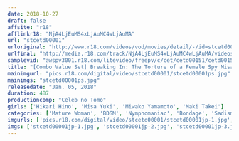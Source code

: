 ```yaml
---
date: 2018-10-27
draft: false
affsite: "r18"
afflinkr18: "NjA4LjEuMS4xLjAuMC4wLjAuMA"
url: "stcetd00001"
urloriginal: "http://www.r18.com/videos/vod/movies/detail/-/id=stcetd00001"
urlfinal: "http://media.r18.com/track/NjA4LjEuMS4xLjAuMC4wLjAuMA/videos/vod/movies/detail/-/id=stcetd00001"
samplevid: "awspv3001.r18.com/litevideo/freepv/c/cet/cetd00151/cetd00151_dmb_w.mp4"
title: "[Combo Value Set] Breaking In: The Torture of a Female Spy Misa Yuki Hikari Hino Maki Takei"
mainimgurl: "pics.r18.com/digital/video/stcetd00001/stcetd00001ps.jpg"
mainimgs: "stcetd00001ps.jpg"
releasedate: "Jan. 05, 2018"
duration: 487
productioncomp: "Celeb no Tomo"
girls: ['Hikari Hino', 'Misa Yuki', 'Miwako Yamamoto', 'Maki Takei']
categories: ['Mature Woman', 'BDSM', 'Nymphomaniac', 'Bondage', 'Sadism', 'Set Items']
imgurls: ['pics.r18.com/digital/video/stcetd00001/stcetd00001jp-1.jpg', 'pics.r18.com/digital/video/stcetd00001/stcetd00001jp-2.jpg', 'pics.r18.com/digital/video/stcetd00001/stcetd00001jp-3.jpg', 'pics.r18.com/digital/video/stcetd00001/stcetd00001jp-4.jpg', 'pics.r18.com/digital/video/stcetd00001/stcetd00001jp-5.jpg', 'pics.r18.com/digital/video/stcetd00001/stcetd00001jp-6.jpg', 'pics.r18.com/digital/video/stcetd00001/stcetd00001jp-7.jpg', 'pics.r18.com/digital/video/stcetd00001/stcetd00001jp-8.jpg', 'pics.r18.com/digital/video/stcetd00001/stcetd00001jp-9.jpg', 'pics.r18.com/digital/video/stcetd00001/stcetd00001jp-10.jpg', 'pics.r18.com/digital/video/stcetd00001/stcetd00001jp-11.jpg', 'pics.r18.com/digital/video/stcetd00001/stcetd00001jp-12.jpg', 'pics.r18.com/digital/video/stcetd00001/stcetd00001jp-13.jpg', 'pics.r18.com/digital/video/stcetd00001/stcetd00001jp-14.jpg', 'pics.r18.com/digital/video/stcetd00001/stcetd00001jp-15.jpg', 'pics.r18.com/digital/video/stcetd00001/stcetd00001jp-16.jpg', 'pics.r18.com/digital/video/stcetd00001/stcetd00001jp-17.jpg', 'pics.r18.com/digital/video/stcetd00001/stcetd00001jp-18.jpg', 'pics.r18.com/digital/video/stcetd00001/stcetd00001jp-19.jpg', 'pics.r18.com/digital/video/stcetd00001/stcetd00001jp-20.jpg']
imgs: ['stcetd00001jp-1.jpg', 'stcetd00001jp-2.jpg', 'stcetd00001jp-3.jpg', 'stcetd00001jp-4.jpg', 'stcetd00001jp-5.jpg', 'stcetd00001jp-6.jpg', 'stcetd00001jp-7.jpg', 'stcetd00001jp-8.jpg', 'stcetd00001jp-9.jpg', 'stcetd00001jp-10.jpg', 'stcetd00001jp-11.jpg', 'stcetd00001jp-12.jpg', 'stcetd00001jp-13.jpg', 'stcetd00001jp-14.jpg', 'stcetd00001jp-15.jpg', 'stcetd00001jp-16.jpg', 'stcetd00001jp-17.jpg', 'stcetd00001jp-18.jpg', 'stcetd00001jp-19.jpg', 'stcetd00001jp-20.jpg']
---
```

